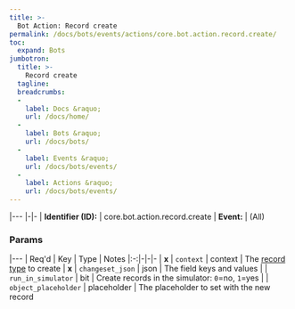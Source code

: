 ```yaml
---
title: >-
  Bot Action: Record create
permalink: /docs/bots/events/actions/core.bot.action.record.create/
toc:
  expand: Bots
jumbotron:
  title: >-
    Record create
  tagline: 
  breadcrumbs:
  -
    label: Docs &raquo;
    url: /docs/home/
  -
    label: Bots &raquo;
    url: /docs/bots/
  -
    label: Events &raquo;
    url: /docs/bots/events/
  -
    label: Actions &raquo;
    url: /docs/bots/events/
---
```


|---
|-|-
| **Identifier (ID):** | core.bot.action.record.create
| **Event:** | (All)

### Params

|---
| Req'd | Key | Type | Notes 
|:-:|-|-|-
| **x** | `context` | context | The [record type](/docs/records/types/) to create
| **x** | `changeset_json` | json | The field keys and values
|  | `run_in_simulator` | bit | Create records in the simulator: `0`=no, `1`=yes
|  | `object_placeholder` | placeholder | The placeholder to set with the new record
